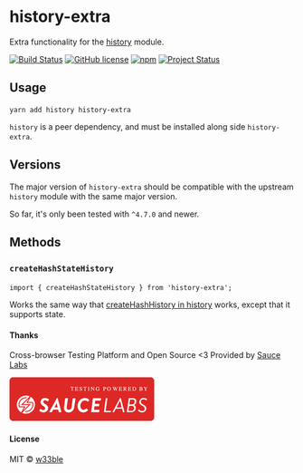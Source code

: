 # history-extra

Extra functionality for the [history](https://github.com/ReactTraining/history) module.

[![Build Status](https://travis-ci.org/w33ble/history-extra.svg?branch=master)](https://travis-ci.org/w33ble/history-extra)
[![GitHub license](https://img.shields.io/badge/license-MIT-blue.svg)](https://raw.githubusercontent.com/w33ble/history-extra/master/LICENSE)
[![npm](https://img.shields.io/npm/v/history-extra.svg)](https://www.npmjs.com/package/history-extra)
[![Project Status](https://img.shields.io/badge/status-experimental-orange.svg)](https://nodejs.org/api/documentation.html#documentation_stability_index)

## Usage

```
yarn add history history-extra
```

`history` is a peer dependency, and must be installed along side `history-extra`.

## Versions

The major version of `history-extra` should be compatible with the upstream `history` module with the same major version.

So far, it's only been tested with `^4.7.0` and newer.

## Methods

### `createHashStateHistory`

```
import { createHashStateHistory } from 'history-extra';
```

Works the same way that [createHashHistory in history](https://github.com/ReactTraining/history/blob/master/README.md#usage) works, except that it supports state.

#### Thanks

Cross-browser Testing Platform and Open Source <3 Provided by [Sauce Labs](https://saucelabs.com)

[![Testing Provided by Sauce Labs](sauce.png)](https://saucelabs.com/)

#### License

MIT © [w33ble](https://github.com/w33ble)
